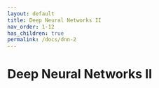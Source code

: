 ```yaml
---
layout: default
title: Deep Neural Networks II
nav_order: 1-12
has_children: true
permalink: /docs/dnn-2
---
```


# Deep Neural Networks II

